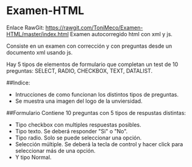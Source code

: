 # Examen-HTML
Enlace RawGit: https://rawgit.com/ToniMeco/Examen-HTML/master/index.html
Examen autocorregido html con xml y js.

Consiste en un examen con corrección y con preguntas desde un documento xml usando js.

Hay 5 tipos de elementos de formulario que completan un test de 10 preguntas: SELECT, RADIO, CHECKBOX, TEXT, DATALIST.

##Indice:
* Intrucciones de como funcionan los distintos tipos de preguntas.
* Se muestra una imagen del logo de la unviersidad.

##Formulario
Contiene 10 preguntas con 5 tipos de respustas distintas:
* Tipo checkbox con multiples respuestas posibles.
* Tipo texto. Se deberá responder "Si" o "No".
* Tipo radio. Solo se puede seleccionar una opción.
* Selección múltiple. Se deberá la tecla de control y hacer click para seleccionar más de una opción.
* Y tipo Normal.
